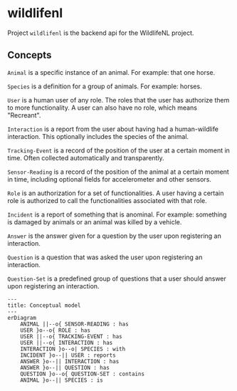 # wildlifenl

Project `wildlifenl` is the backend api for the WildlifeNL project.

## Concepts

`Animal` is a specific instance of an animal. For example: that one horse.

`Species` is a definition for a group of animals. For example: horses.

`User` is a human user of any role. The roles that the user has authorize them to more functionality. A user can also have no role, which means "Recreant".

`Interaction` is a report from the user about having had a human-wildlife interaction. This optionally includes the species of the animal.

`Tracking-Event` is a record of the position of the user at a certain moment in time. Often collected automatically and transparently.

`Sensor-Reading` is a record of the position of the animal at a certain moment in time, including optional fields for accelerometer and other sensors.

`Role` is an authorization for a set of functionalities. A user having a certain role is authorized to call the functionalities associated with that role.

`Incident` is a report of something that is anominal. For example: something is damaged by animals or an animal was killed by a vehicle.

`Answer` is the answer given for a question by the user upon registering an interaction.

`Question` is a question that was asked the user upon registering an interaction.

`Question-Set` is a predefined group of questions that a user should answer upon registering an interaction.

```mermaid
---
title: Conceptual model
---
erDiagram
    ANIMAL ||--o{ SENSOR-READING : has
    USER }o--o{ ROLE : has
    USER ||--o{ TRACKING-EVENT : has
    USER ||--o{ INTERACTION : has
    INTERACTION }o--o| SPECIES : with
    INCIDENT }o--|| USER : reports
    ANSWER }o--|| INTERACTION : has
    ANSWER }o--|| QUESTION : has
    QUESTION }o--o{ QUESTION-SET : contains
    ANIMAL }o--|| SPECIES : is

```

